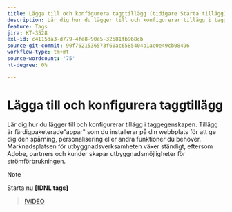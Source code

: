 ```yaml
---
title: Lägga till och konfigurera taggtillägg (tidigare Starta tillägg)
description: Lär dig hur du lägger till och konfigurerar tillägg i taggegenskapen.
feature: Tags
jira: KT-3528
exl-id: c4115da3-d779-4fe8-90e5-32581fb968cb
source-git-commit: 90f7621536573f60ac6585404b1ac0e49cb08496
workflow-type: tm+mt
source-wordcount: '75'
ht-degree: 0%

---
```


# Lägga till och konfigurera taggtillägg

Lär dig hur du lägger till och konfigurerar tillägg i taggegenskapen. Tillägg är färdigpaketerade&quot;appar&quot; som du installerar på din webbplats för att ge dig den spårning, personalisering eller andra funktioner du behöver. Marknadsplatsen för utbyggnadsverksamheten växer ständigt, eftersom Adobe, partners och kunder skapar utbyggnadsmöjligheter för strömförbrukningen.

>[!NOTE]
>
> Starta nu **[!DNL tags]**

>[!VIDEO](https://video.tv.adobe.com/v/28732/?quality=12&learn=on)
